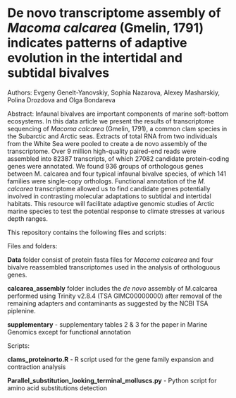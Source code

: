# De novo transcriptome assembly of *Macoma calcarea* (Gmelin, 1791) indicates patterns of adaptive evolution in the intertidal and subtidal bivalves

Authors: Evgeny Genelt-Yanovskiy, Sophia Nazarova, Alexey Masharskiy, Polina Drozdova and Olga Bondareva

Abstract: Infaunal bivalves are important components of marine soft-bottom ecosystems. In this data article we present the results of transcriptome sequencing of *Macoma calcarea* (Gmelin, 1791), a common clam species in the Subarctic and Arctic seas. Extracts of total RNA from two individuals from the White Sea were pooled to create a de novo assembly of the transcriptome. Over 9 million high-quality paired-end reads were assembled into 82387 transcripts, of which 27082 candidate protein-coding genes were annotated. We found 936 groups of orthologous genes between M. calcarea and four typical infaunal bivalve species, of which 141 families were single-copy orthologs. Functional annotation of the *M. calcarea* transcriptome allowed us to find candidate genes potentially involved in contrasting molecular adaptations to subtidal and intertidal habitats. This resource will facilitate adaptive genomic studies of Arctic marine species to test the potential response to climate stresses at various depth ranges.

This repository contains the following files and scripts:


Files and folders:


**Data** folder consist of protein fasta files for *Macoma calcarea* and four bivalve reassembled transcriptomes used in the analysis of orthologuous genes.

**calcarea_assembly** folder includes the *de novo* assembly of M.calcarea performed using Trinity v2.8.4 (TSA GIMC00000000) after removal of the remaining adapters and contaminants as suggested by the NCBI TSA piplenine.

**supplementary** - supplementary tables 2 & 3 for the paper in Marine Genomics except for functional annotation


Scripts:


**clams_proteinorto.R** - R script used for the gene family expansion and contraction analysis

**Parallel_substitution_looking_terminal_molluscs.py** - Python script for amino acid substitutions detection
